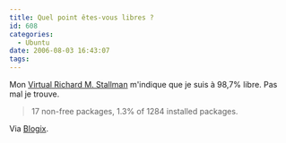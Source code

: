 ```yaml
---
title: Quel point êtes-vous libres ?
id: 608
categories:
  - Ubuntu
date: 2006-08-03 16:43:07
tags:
---
```


Mon [Virtual Richard M. Stallman](http://fr.wikipedia.org/wiki/Vrms) m'indique que je suis à 98,7% libre. Pas mal je trouve.
 > 17 non-free packages, 1.3% of 1284 installed packages. 

Via [Blogix](http://qwix.media-box.net/index.php/2006/08/03/183-CombienDeLogicielsNonLibresAstuInstalle).